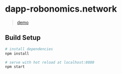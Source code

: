 # dapp-robonomics.network

> [demo](https://robonomics.network/sensors/)

## Build Setup

``` bash
# install dependencies
npm install

# serve with hot reload at localhost:8080
npm start
```
